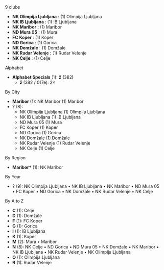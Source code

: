 9 clubs

- **NK Olimpija Ljubljana** : (1) Olimpija Ljubljana
- **NK IB Ljubljana** : (1) IB Ljubljana
- **NK Maribor** : (1) Maribor
- **ND Mura 05** : (1) Mura
- **FC Koper** : (1) Koper
- **ND Gorica** : (1) Gorica
- **NK Domžale** : (1) Domžale
- **NK Rudar Velenje** : (1) Rudar Velenje
- **NK Celje** : (1) Celje




Alphabet

- **Alphabet Specials** (1):  **ž** (382)
  - **ž** (382 / 017e): 2×




By City

- **Maribor** (1): NK Maribor  (1) Maribor
- ? (8): 
  - NK Olimpija Ljubljana  (1) Olimpija Ljubljana
  - NK IB Ljubljana  (1) IB Ljubljana
  - ND Mura 05  (1) Mura
  - FC Koper  (1) Koper
  - ND Gorica  (1) Gorica
  - NK Domžale  (1) Domžale
  - NK Rudar Velenje  (1) Rudar Velenje
  - NK Celje  (1) Celje




By Region

- **Maribor†** (1):   NK Maribor




By Year

- ? (9):   NK Olimpija Ljubljana • NK IB Ljubljana • NK Maribor • ND Mura 05 • FC Koper • ND Gorica • NK Domžale • NK Rudar Velenje • NK Celje






By A to Z

- **C** (1): Celje
- **D** (1): Domžale
- **F** (1): FC Koper
- **G** (1): Gorica
- **I** (1): IB Ljubljana
- **K** (1): Koper
- **M** (2): Mura • Maribor
- **N** (8): NK Celje • ND Gorica • ND Mura 05 • NK Domžale • NK Maribor • NK IB Ljubljana • NK Rudar Velenje • NK Olimpija Ljubljana
- **O** (1): Olimpija Ljubljana
- **R** (1): Rudar Velenje




